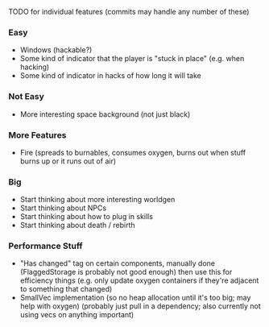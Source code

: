 TODO for individual features (commits may handle any number of these)

### Easy

- Windows (hackable?)
- Some kind of indicator that the player is "stuck in place" (e.g. when hacking)
- Some kind of indicator in hacks of how long it will take

### Not Easy

- More interesting space background (not just black)

### More Features

- Fire (spreads to burnables, consumes oxygen, burns out when stuff burns up or it
  runs out of air)

### Big

- Start thinking about more interesting worldgen
- Start thinking about NPCs
- Start thinking about how to plug in skills
- Start thinking about death / rebirth

### Performance Stuff

- "Has changed" tag on certain components, manually done (FlaggedStorage is probably not good enough)
  then use this for efficiency things (e.g. only update oxygen containers if they're adjacent to something
  that changed)
- SmallVec implementation (so no heap allocation until it's too big; may help with oxygen) (probably just
  pull in a dependency; also currently not using vecs on anything important)
